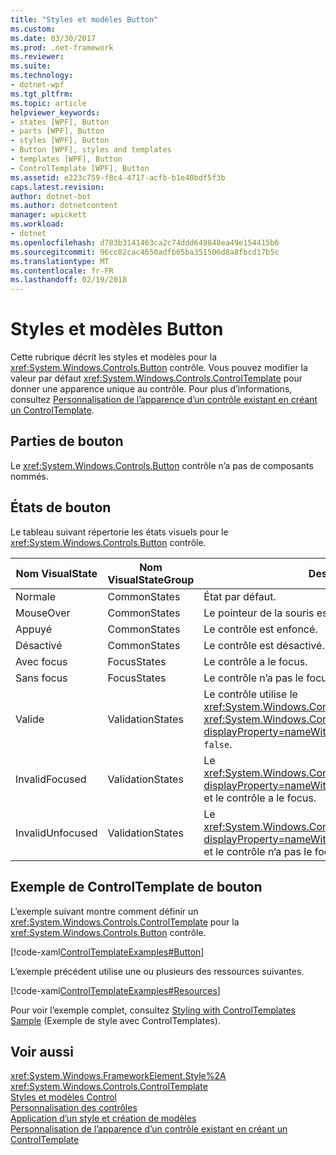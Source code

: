 ```yaml
---
title: "Styles et modèles Button"
ms.custom: 
ms.date: 03/30/2017
ms.prod: .net-framework
ms.reviewer: 
ms.suite: 
ms.technology:
- dotnet-wpf
ms.tgt_pltfrm: 
ms.topic: article
helpviewer_keywords:
- states [WPF], Button
- parts [WPF], Button
- styles [WPF], Button
- Button [WPF], styles and templates
- templates [WPF], Button
- ControlTemplate [WPF], Button
ms.assetid: e223c759-f8c4-4717-acfb-b1e40bdf5f3b
caps.latest.revision: 
author: dotnet-bot
ms.author: dotnetcontent
manager: wpickett
ms.workload:
- dotnet
ms.openlocfilehash: d783b3141463ca2c74ddd649848ea49e154415b6
ms.sourcegitcommit: 96cc82cac4650adfb65ba351506d8a8fbcd17b5c
ms.translationtype: MT
ms.contentlocale: fr-FR
ms.lasthandoff: 02/19/2018
---
```

# <a name="button-styles-and-templates"></a>Styles et modèles Button
Cette rubrique décrit les styles et modèles pour la <xref:System.Windows.Controls.Button> contrôle. Vous pouvez modifier la valeur par défaut <xref:System.Windows.Controls.ControlTemplate> pour donner une apparence unique au contrôle. Pour plus d’informations, consultez [Personnalisation de l’apparence d’un contrôle existant en créant un ControlTemplate](../../../../docs/framework/wpf/controls/customizing-the-appearance-of-an-existing-control.md).  
  
## <a name="button-parts"></a>Parties de bouton  
 Le <xref:System.Windows.Controls.Button> contrôle n’a pas de composants nommés.  
  
## <a name="button-states"></a>États de bouton  
 Le tableau suivant répertorie les états visuels pour le <xref:System.Windows.Controls.Button> contrôle.  
  
|Nom VisualState|Nom VisualStateGroup|Description|  
|-|-|-|  
|Normale|CommonStates|État par défaut.|  
|MouseOver|CommonStates|Le pointeur de la souris est positionné sur le contrôle.|  
|Appuyé|CommonStates|Le contrôle est enfoncé.|  
|Désactivé|CommonStates|Le contrôle est désactivé.|  
|Avec focus|FocusStates|Le contrôle a le focus.|  
|Sans focus|FocusStates|Le contrôle n’a pas le focus.|  
|Valide|ValidationStates|Le contrôle utilise le <xref:System.Windows.Controls.Validation> classe et le <xref:System.Windows.Controls.Validation.HasError%2A?displayProperty=nameWithType> propriété jointe est `false`.|  
|InvalidFocused|ValidationStates|Le <xref:System.Windows.Controls.Validation.HasError%2A?displayProperty=nameWithType> propriété jointe est `true` et le contrôle a le focus.|  
|InvalidUnfocused|ValidationStates|Le <xref:System.Windows.Controls.Validation.HasError%2A?displayProperty=nameWithType> propriété jointe est `true` et le contrôle n’a pas le focus.|  
  
## <a name="button-controltemplate-example"></a>Exemple de ControlTemplate de bouton  
 L’exemple suivant montre comment définir un <xref:System.Windows.Controls.ControlTemplate> pour la <xref:System.Windows.Controls.Button> contrôle.  
  
 [!code-xaml[ControlTemplateExamples#Button](../../../../samples/snippets/csharp/VS_Snippets_Wpf/ControlTemplateExamples/CS/resources/button.xaml#button)]  
  
 L’exemple précédent utilise une ou plusieurs des ressources suivantes.  
  
 [!code-xaml[ControlTemplateExamples#Resources](../../../../samples/snippets/csharp/VS_Snippets_Wpf/ControlTemplateExamples/CS/resources/shared.xaml#resources)]  
  
 Pour voir l’exemple complet, consultez [Styling with ControlTemplates Sample](http://go.microsoft.com/fwlink/?LinkID=160041) (Exemple de style avec ControlTemplates).  
  
## <a name="see-also"></a>Voir aussi  
 <xref:System.Windows.FrameworkElement.Style%2A>  
 <xref:System.Windows.Controls.ControlTemplate>  
 [Styles et modèles Control](../../../../docs/framework/wpf/controls/control-styles-and-templates.md)  
 [Personnalisation des contrôles](../../../../docs/framework/wpf/controls/control-customization.md)  
 [Application d’un style et création de modèles](../../../../docs/framework/wpf/controls/styling-and-templating.md)  
 [Personnalisation de l’apparence d’un contrôle existant en créant un ControlTemplate](../../../../docs/framework/wpf/controls/customizing-the-appearance-of-an-existing-control.md)
